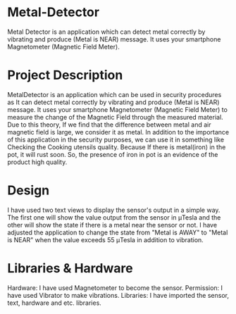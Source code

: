 # Metal-Detector
Metal Detector is an application which can detect metal correctly by vibrating and produce (Metal is NEAR) message. It uses your smartphone Magnetometer (Magnetic Field Meter).
# Project Description
MetalDetector is an application which can be used in security procedures as It can detect metal correctly by vibrating and produce (Metal is NEAR) message. It uses your smartphone Magnetometer (Magnetic Field Meter) to measure the change of the Magnetic Field through the measured material. Due to this theory, If we find that the difference between metal and air magnetic field is large, we consider it as metal. In addition to the importance of this application in the security purposes, we can use it in something like Checking the Cooking utensils quality. Because If there is metal(iron) in the pot, it will rust soon. So, the presence of iron in pot is an evidence of the product high quality.
# Design
I have used two text views to display the sensor's output in a simple way. The first one will show the value output from the sensor in μTesla and the other will show the state if there is a metal near the sensor or not. I have adjusted the application to change the state from "Metal is AWAY" to "Metal is NEAR" when the value exceeds 55 μTesla in addition to vibration.
# Libraries & Hardware
Hardware: I have used Magnetometer to become the sensor.
Permission: I have used Vibrator to make vibrations.
Libraries: I have imported the sensor, text, hardware and etc. libraries.
